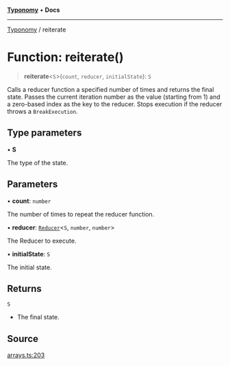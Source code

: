[**Typonomy**](../README.md) • **Docs**

***

[Typonomy](../globals.md) / reiterate

# Function: reiterate()

> **reiterate**\<`S`\>(`count`, `reducer`, `initialState`): `S`

Calls a reducer function a specified number of times and returns the final state.
Passes the current iteration number as the value (starting from 1)
and a zero-based index as the key to the reducer.
Stops execution if the reducer throws a `BreakExecution`.

## Type parameters

• **S**

The type of the state.

## Parameters

• **count**: `number`

The number of times to repeat the reducer function.

• **reducer**: [`Reducer`](../type-aliases/Reducer.md)\<`S`, `number`, `number`\>

The Reducer to execute.

• **initialState**: `S`

The initial state.

## Returns

`S`

- The final state.

## Source

[arrays.ts:203](https://github.com/softcraft-development/typonomy/blob/d8b6722e8f9213512ecbf239a27330f22316ef6d/src/arrays.ts#L203)
